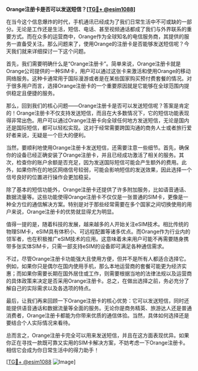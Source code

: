 **Orange注册卡是否可以发送短信？[[TG💪+ @esim1088](https://t.me/s/esim1088)]**

在当今这个信息爆炸的时代，手机通讯已经成为了我们日常生活中不可或缺的一部分。无论是工作还是生活，短信、电话、甚至视频通话都成了我们与外界联系的重要方式。而在众多的运营商中，Orange作为全球知名的电信服务商，其提供的服务一直备受关注。那么问题来了，使用Orange的注册卡是否能够发送短信呢？今天我们就来详细探讨一下这个问题。

首先，我们需要明确什么是“Orange注册卡”。简单来说，Orange注册卡就是Orange公司提供的一种SIM卡，用户可以通过这张卡来激活和使用Orange的移动网络服务。这种卡通常用于国际漫游或者是在某些国家购买预付费套餐的情况。对于很多用户而言，选择Orange注册卡的一个重要原因就是它能够在全球范围内提供稳定且便捷的服务。

那么，回到我们的核心问题——Orange注册卡是否可以发送短信呢？答案是肯定的！Orange注册卡不仅支持发送短信，而且在大多数情况下，它的短信功能表现得非常出色。用户可以通过Orange注册卡向全球任何地方发送短信，无论是国内还是国际短信，都可以轻松实现。这对于经常需要跨国沟通的商务人士或者旅行爱好者来说，无疑是一个巨大的便利。

当然，要顺利地使用Orange注册卡发送短信，还需要注意一些细节。首先，确保你的设备已经正确安装了Orange注册卡，并且已经成功激活了相关的服务。其次，检查你的账户余额是否充足，因为发送国际短信可能会产生额外的费用。此外，如果你所在的地区网络信号较弱，可能会影响短信的发送效果，因此选择一个信号良好的位置进行操作会更加稳妥。

除了基本的短信功能外，Orange注册卡还提供了许多附加服务，比如语音通话、数据流量等。这些功能使得Orange注册卡不仅仅是一张普通的SIM卡，更像是一种全方位的通信解决方案。特别是对于那些经常需要在多个国家之间切换使用的用户来说，Orange注册卡的优势就显得尤为明显。

值得一提的是，随着科技的发展，越来越多的人开始关注eSIM技术。相比传统的物理SIM卡，eSIM具有体积小、可远程配置等诸多优点。而Orange作为行业内的领军者，也在积极推广eSIM技术的应用。这意味着未来用户可能不再需要随身携带多张实体SIM卡，只需一部支持eSIM的设备即可满足各种通信需求。

不过，尽管Orange注册卡功能强大且使用方便，但并不是所有人都适合选择它。例如，如果你只是偶尔在国内使用手机，那么本地运营商的套餐可能更为经济实惠；而如果你需要长期在国外居住或工作，则需要根据当地的法律法规以及运营商的具体政策来决定是否采用Orange注册卡。总之，在做出选择之前，务必充分了解自己的实际需求以及各选项的特点。

最后，让我们再来回顾一下Orange注册卡的核心优势：它可以发送短信，同时还能提供语音通话和数据流量等全面的服务。无论你是商务精英、旅游达人还是普通消费者，Orange注册卡都能为你带来优质的通信体验。当然，具体如何选择还是要结合个人实际情况来看待。

总而言之，Orange注册卡完全可以用来发送短信，并且在这方面表现优异。如果你正在寻找一款既可靠又实用的SIM卡解决方案，不妨考虑一下Orange注册卡。相信它会成为你日常生活中的得力助手！

[[TG💪+ @esim1088](https://t.me/s/esim1088) ![Image](https://i.postimg.cc/4NQfJmqS/Snipaste-2025-05-13-00-14-12.png)]
